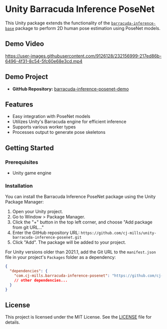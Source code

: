 # Unity Barracuda Inference PoseNet
This Unity package extends the functionality of the [`barracuda-inference-base`](https://github.com/cj-mills/unity-barracuda-inference-base) package to perform 2D human pose estimation using PoseNet models. 

## Demo Video
https://user-images.githubusercontent.com/9126128/232156999-217ed86b-6496-4f31-8c54-5fc60e68e3cd.mp4

## Demo Project

* **GitHub Repository:** [barracuda-inference-posenet-demo](https://github.com/cj-mills/barracuda-inference-posenet-demo)

## Features

- Easy integration with PoseNet models
- Utilizes Unity's Barracuda engine for efficient inference
- Supports various worker types
- Processes output to generate pose skeletons

## Getting Started

### Prerequisites

- Unity game engine

### Installation

You can install the Barracuda Inference PoseNet package using the Unity Package Manager:

1. Open your Unity project.
2. Go to Window > Package Manager.
3. Click the "+" button in the top left corner, and choose "Add package from git URL..."
4. Enter the GitHub repository URL: `https://github.com/cj-mills/unity-barracuda-inference-posenet.git`
5. Click "Add". The package will be added to your project.

For Unity versions older than 2021.1, add the Git URL to the `manifest.json` file in your project's `Packages` folder as a dependency:

```json
{
  "dependencies": {
    "com.cj-mills.barracuda-inference-posenet": "https://github.com/cj-mills/unity-barracuda-inference-posenet.git",
    // other dependencies...
  }
}
```



## License

This project is licensed under the MIT License. See the [LICENSE](Documentation~/LICENSE) file for details.
